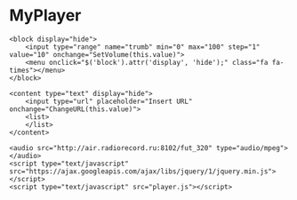 # MyPlayer


<player down left>
    <link rel="stylesheet" href="player.css">
    <bar></bar>
    <switch onclick="Switch();" class="fa fa-play"></switch>
    <volume onclick="$('block').attr('display', 'show');" class="fa fa-volume-up"></volume>
    <repeat onclick="Repeat();" class="fa fa-repeat"></repeat>
    <link onclick="Link();" class="fa fa-link"></link>
    <play></play>
    <menu onclick="Menu();" class="fa fa-bars"></menu>

    <block display="hide">
        <input type="range" name="trumb" min="0" max="100" step="1" value="10" onchange="SetVolume(this.value)">
        <menu onclick="$('block').attr('display', 'hide');" class="fa fa-times"></menu>
    </block>

    <content type="text" display="hide">
        <input type="url" placeholder="Insert URL" onchange="ChangeURL(this.value)">
        <list>
        </list>
    </content>

    <audio src="http://air.radiorecord.ru:8102/fut_320" type="audio/mpeg"></audio>
    <script type="text/javascript" src="https://ajax.googleapis.com/ajax/libs/jquery/1/jquery.min.js"></script>
    <script type="text/javascript" src="player.js"></script>
</player>
